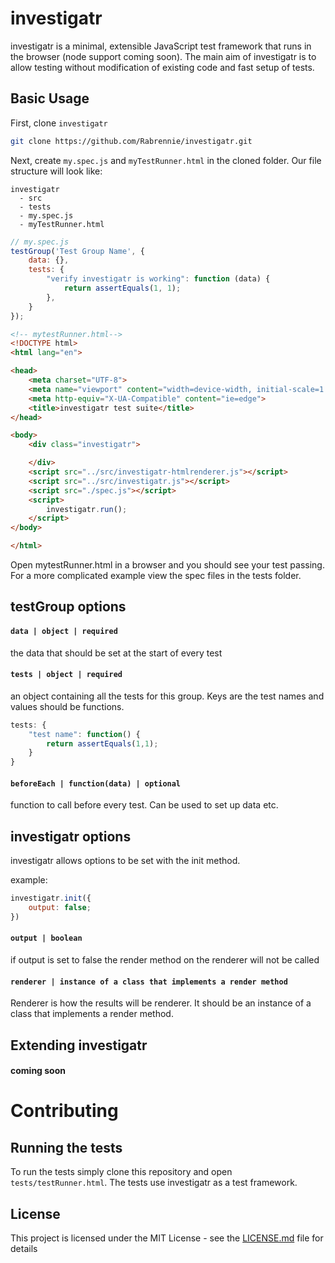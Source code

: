 # investigatr

investigatr is a minimal, extensible JavaScript test framework that runs in the browser (node support coming soon). The main aim of investigatr is to allow testing without modification of existing code and fast setup of tests.  

## Basic Usage

First, clone `investigatr`

```bash
git clone https://github.com/Rabrennie/investigatr.git
```

Next, create `my.spec.js` and `myTestRunner.html` in the cloned folder. Our file structure will look like:
```
investigatr
  - src
  - tests
  - my.spec.js
  - myTestRunner.html
```

```javascript
// my.spec.js
testGroup('Test Group Name', {
    data: {},
    tests: {
        "verify investigatr is working": function (data) {
            return assertEquals(1, 1);
        },
    }
});
```

```html
<!-- mytestRunner.html-->
<!DOCTYPE html>
<html lang="en">

<head>
    <meta charset="UTF-8">
    <meta name="viewport" content="width=device-width, initial-scale=1.0">
    <meta http-equiv="X-UA-Compatible" content="ie=edge">
    <title>investigatr test suite</title>
</head>

<body>
    <div class="investigatr">

    </div>
    <script src="../src/investigatr-htmlrenderer.js"></script>
    <script src="../src/investigatr.js"></script>
    <script src="./spec.js"></script>
    <script>
        investigatr.run();
    </script>
</body>

</html>
```

Open mytestRunner.html in a browser and you should see your test passing. For a more complicated example view the spec files in the tests folder.

## testGroup options

#### `data | object | required`

the data that should be set at the start of every test

#### `tests | object | required`

an object containing all the tests for this group. Keys are the test names and values should be functions.

```javascript
tests: {
    "test name": function() {
        return assertEquals(1,1);
    }
}
```

#### `beforeEach | function(data) | optional`
function to call before every test. Can be used to set up data etc.


## investigatr options

investigatr allows options to be set with the init method.

example:
```javascript
investigatr.init({
    output: false;
})
```

#### `output | boolean`

if output is set to false the render method on the renderer will not be called

#### `renderer | instance of a class that implements a render method`

Renderer is how the results will be renderer. It should be an instance of a class that implements a render method.

## Extending investigatr

#### coming soon

# Contributing

## Running the tests

To run the tests simply clone this repository and open `tests/testRunner.html`. The tests use investigatr as a test framework.

## License

This project is licensed under the MIT License - see the [LICENSE.md](LICENSE.md) file for details
